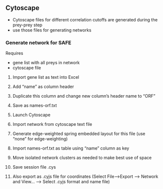 ## Cytoscape

* Cytoscape files for different correlation cutoffs are generated during the prey-prey step
* use those files for generating networks

### Generate network for SAFE

Requires
* gene list with all preys in network
* cytoscape file

1. Import gene list as text into Excel

2. Add “name” as column header

3. Duplicate this column and change new column’s header name to “ORF”

4. Save as names-orf.txt

5. Launch Cytoscape

6. Import network from cytoscape text file

7. Generate edge-weighted spring embedded layout for this file (use “none” for edge-weighting)

8. Import names-orf.txt as table using “name” column as key

9. Move isolated network clusters as needed to make best use of space

10. Save session file .cys

11.	Also export as .cyjs file for coordinates (Select File-->Export --> Network and View... —> Select .cyjs format and name file)
